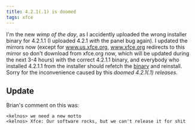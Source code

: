 ```yaml
---
title: 4.2.1(.1) is doomed
tags: xfce
---
```


I'm the new _wimp of the day_, as I accidently uploaded the wrong installer binary for 4.2.1.1 (I uploaded 4.2.1 _with_ the panel bug again). I updated the mirrors now (except for www.us.xfce.org, www.xfce.org redirects to this mirror so don't download from xfce.org now, which will be updated during the next 3-4 hours) with the correct 4.2.1.1 binary, and everybody who installed 4.2.1.1 from the installer should refetch the <a href="http://os-cillation.de/download.php?file=xfce4-4.2.1.1-installer.bin">binary</a> and reinstall. Sorry for the inconvenience caused by this _doomed 4.2.1(.1) releases_.

## Update

Brian's comment on this was:

    <kelnos> we need a new motto
    <kelnos> Xfce: Our software rocks, but we can't release it for shit
